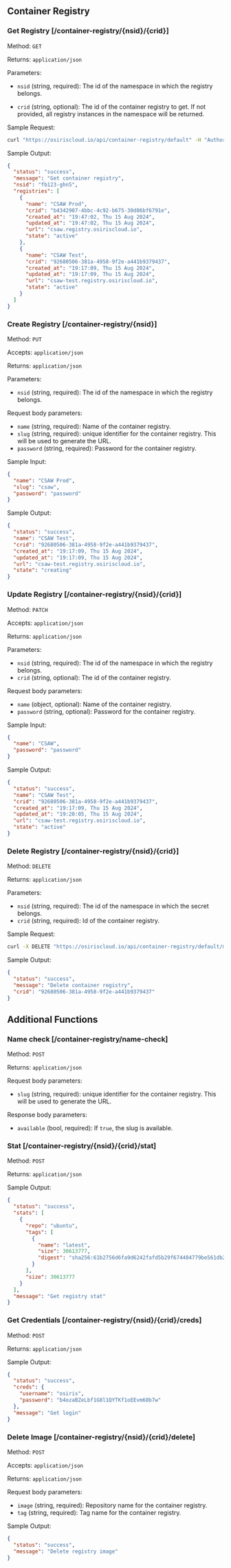 ## Container Registry

### Get Registry [/container-registry/{nsid}/{crid}]

Method: `GET`

Returns: `application/json`

Parameters:

- `nsid` (string, required): The id of the namespace in which the registry belongs.

- `crid` (string, optional): The id of the container registry to get. If not provided, all registry instances in the
  namespace will be returned.

Sample Request:

```bash
curl "https://osiriscloud.io/api/container-registry/default" -H "Authorization : Token <token>"
```

Sample Output:

```json
{
  "status": "success",
  "message": "Get container registry",
  "nsid": "fb123-ghn5",
  "registries": [
    {
      "name": "CSAW Prod",
      "crid": "b4342907-4bbc-4c92-b675-30d86bf6791e",
      "created_at": "19:47:02, Thu 15 Aug 2024",
      "updated_at": "19:47:02, Thu 15 Aug 2024",
      "url": "csaw.registry.osiriscloud.io",
      "state": "active"
    },
    {
      "name": "CSAW Test",
      "crid": "92680506-381a-4958-9f2e-a441b9379437",
      "created_at": "19:17:09, Thu 15 Aug 2024",
      "updated_at": "19:17:09, Thu 15 Aug 2024",
      "url": "csaw-test.registry.osiriscloud.io",
      "state": "active"
    }
  ]
}
```

### Create Registry [/container-registry/{nsid}]

Method: `PUT`

Accepts: `application/json`

Returns: `application/json`

Parameters:

- `nsid` (string, required): The id of the namespace in which the registry belongs.

Request body parameters:

- `name` (string, required): Name of the container registry.
- `slug` (string, required): unique identifier for the container registry. This will be used to generate the URL.
- `password` (string, required): Password for the container registry.

Sample Input:

```json
{
  "name": "CSAW Prod",
  "slug": "csaw",
  "password": "password"
}
```

Sample Output:

```json
{
  "status": "success",
  "name": "CSAW Test",
  "crid": "92680506-381a-4958-9f2e-a441b9379437",
  "created_at": "19:17:09, Thu 15 Aug 2024",
  "updated_at": "19:17:09, Thu 15 Aug 2024",
  "url": "csaw-test.registry.osiriscloud.io",
  "state": "creating"
}
```

### Update Registry [/container-registry/{nsid}/{crid}]

Method: `PATCH`

Accepts: `application/json`

Returns: `application/json`

Parameters:

- `nsid` (string, required): The id of the namespace in which the registry belongs.
- `crid` (string, optional): The id of the container registry.

Request body parameters:

- `name` (object, optional): Name of the container registry.
- `password` (string, optional): Password for the container registry.

Sample Input:

```json
{
  "name": "CSAW",
  "password": "password"
}
```

Sample Output:

```json
{
  "status": "success",
  "name": "CSAW Test",
  "crid": "92680506-381a-4958-9f2e-a441b9379437",
  "created_at": "19:17:09, Thu 15 Aug 2024",
  "updated_at": "19:20:05, Thu 15 Aug 2024",
  "url": "csaw-test.registry.osiriscloud.io",
  "state": "active"
}
```

### Delete Registry [/container-registry/{nsid}/{crid}]

Method: `DELETE`

Returns: `application/json`

Parameters:

- `nsid` (string, required): The id of the namespace in which the secret belongs.
- `crid` (string, required): Id of the container registry.

Sample Request:

```bash
curl -X DELETE "https://osiriscloud.io/api/container-registry/default/myapp2" -H "Authorization: Token <token>"
```

Sample Output:

```json
{
  "status": "success",
  "message": "Delete container registry",
  "crid": "92680506-381a-4958-9f2e-a441b9379437"
}
```

## Additional Functions

### Name check [/container-registry/name-check]

Method: `POST`

Returns: `application/json`

Request body parameters:

- `slug` (string, required): unique identifier for the container registry. This will be used to generate the URL.

Response body parameters:

- `available` (bool, required): If `true`, the slug is available.

### Stat [/container-registry/{nsid}/{crid}/stat]

Method: `POST`

Returns: `application/json`

Sample Output:

```json
{
  "status": "success",
  "stats": [
    {
      "repo": "ubuntu",
      "tags": [
        {
          "name": "latest",
          "size": 30613777,
          "digest": "sha256:61b2756d6fa9d6242fafd5b29f674404779be561db2d0bd932aa3640ae67b9e1"
        }
      ],
      "size": 30613777
    }
  ],
  "message": "Get registry stat"
}
```

### Get Credentials [/container-registry/{nsid}/{crid}/creds]

Method: `POST`

Returns: `application/json`

Sample Output:

```json
{
  "status": "success",
  "creds": {
    "username": "osiris",
    "password": "b4ozaBZeLbf1G8l1QYTKf1oEEvm68b7w"
  },
  "message": "Get login"
}
```

### Delete Image [/container-registry/{nsid}/{crid}/delete]

Method: `POST`

Accepts: `application/json`

Returns: `application/json`

Request body parameters:

- `image` (string, required): Repository name for the container registry.
- `tag` (string, required): Tag name for the container registry.

Sample Output:

```json
{
  "status": "success",
  "message": "Delete registry image"
}
```
